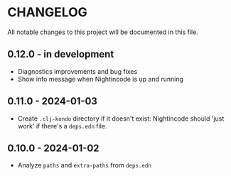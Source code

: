 # CHANGELOG

All notable changes to this project will be documented in this file.

## 0.12.0 - in development
- Diagnostics improvements and bug fixes
- Show info message when Nightincode is up and running

## 0.11.0 - 2024-01-03
- Create `.clj-kondo` directory if it doesn't exist:
	Nightincode should 'just work' if there's a `deps.edn` file.

## 0.10.0 - 2024-01-02
- Analyze `paths` and `extra-paths` from `deps.edn`
